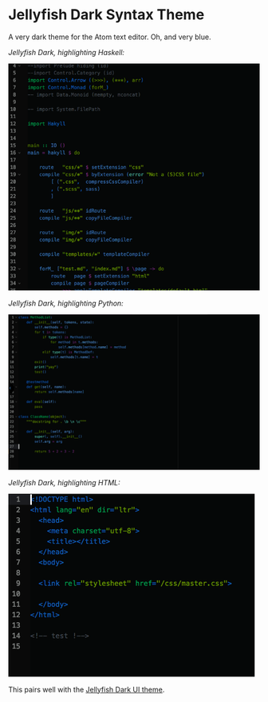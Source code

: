 # Jellyfish Dark Syntax Theme

A very dark theme for the Atom text editor.
Oh, and very blue.


*Jellyfish Dark, highlighting Haskell:*

![Haskell Demo](https://github.com/fuzzballcat/jellyfish-dark-syntax/raw/master/img/haskell.png)

*Jellyfish Dark, highlighting Python:*

![Python Demo](https://github.com/fuzzballcat/jellyfish-dark-syntax/raw/master/img/python.png)

*Jellyfish Dark, highlighting HTML:*

![HTML Demo](https://github.com/fuzzballcat/jellyfish-dark-syntax/raw/master/img/html.png)


This pairs well with the [Jellyfish Dark UI theme](https://atom.io/themes/jellyfish-dark-ui).
